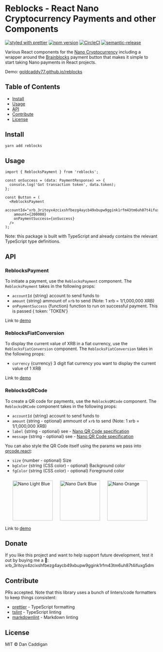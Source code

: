 # Reblocks - React Nano Cryptocurrency Payments and other Components

[![styled with prettier](https://img.shields.io/badge/styled_with-prettier-56b3b4.svg)](https://github.com/prettier/prettier)
[![npm version](https://img.shields.io/npm/v/reblocks.svg)](https://www.npmjs.org/package/reblocks)
[![CircleCI](https://circleci.com/gh/goldcaddy77/reblocks/tree/master.svg?style=shield)](https://circleci.com/gh/goldcaddy77/reblocks/tree/master)
[![semantic-release](https://img.shields.io/badge/%20%20%F0%9F%93%A6%F0%9F%9A%80-semantic--release-e10079.svg)](https://github.com/semantic-release/semantic-release)

Various React components for the [Nano Cryptocurrency](https://nano.org) including a wrapper around the
[Brainblocks](https://github.com/brainblocks/brainblocks) payment button that makes it simple to start taking Nano
payments in React projects.

Demo: [goldcaddy77.github.io/reblocks](https://goldcaddy77.github.io/reblocks/?selectedKind=ReblocksPayment)

## Table of Contents

- [Install](#install)
- [Usage](#usage)
- [API](#api)
- [Contribute](#contribute)
- [License](#license)

## Install

```bash
yarn add reblocks
```

## Usage

```tsx
import { ReblocksPayment } from 'reblocks';

const onSuccess = (data: PaymentResponse) => {
  console.log('Got transaction token', data.token);
};

const Button = (
  <ReblocksPayment
    accountId="xrb_3ritoyx4zcixshfbezg4aycb49xbupw9ggink1rfm43tm6uh87t4ifuxg5dm"
    amount={200000}
    onPaymentSuccess={onSuccess}
  />
);
```

Note: this package is built with TypeScript and already contains the relevant TypeScript type definitions.

## API

### ReblocksPayment

To initiate a payment, use the `ReblocksPayment` component.  The `ReblocksPayment` takes in the following props:

- `accountId` {string} account to send funds to
- `amount` {string} ammount of `xrb` to send (Note: 1 xrb = 1/1,000,000 XRB)
- `onPaymentSuccess` {function} function to run on successful payment.  This is passed { token: 'TOKEN'}

Link to [demo](https://goldcaddy77.github.io/reblocks/?selectedKind=ReblocksPayment)

### ReblocksFiatConversion

To display the current value of XRB in a fiat currency, use the `ReblocksFiatConversion` component.  The
`ReblocksFiatConversion` takes in the following props:

- `currency` {currency} 3 digit fiat currency you want to display the current value of 1 XRB

Link to [demo](https://goldcaddy77.github.io/reblocks/?selectedKind=ReblocksFiatConversion)

### ReblocksQRCode

To create a QR code for payments, use the `ReblocksQRCode` component.  The `ReblocksQRCode` component takes in the
following props:

- `accountId` {string} account to send funds to
- `amount` {string - optional} ammount of `xrb` to send (Note: 1 xrb = 1/1,000,000 XRB)
- `label` {string - optional} see - [Nano QR Code specification](https://github.com/nanocurrency/raiblocks/wiki/URI-and-QR-Code-Standard)
- `message` {string - optional} see - [Nano QR Code specification](https://github.com/nanocurrency/raiblocks/wiki/URI-and-QR-Code-Standard)

You can also style the QR Code itself using the params we pass into [qrcode.react](https://github.com/zpao/qrcode.react):

- `size` {number - optional} Size
- `bgColor` {string (CSS color) - optional} Background color
- `fgColor` {string (CSS color) - optional} Foreground color

<img width="132" alt="Nano Light Blue"
  style="margin-left: 25px; margin-top: 10px"
  src="https://user-images.githubusercontent.com/573625/36390123-dd34ee90-156f-11e8-922f-c51bf9e61221.png">
<img width="132" alt="Nano Dark Blue"
  style="margin-left: 20px; margin-top: 10px"
  src="https://user-images.githubusercontent.com/573625/36390124-dd4317d6-156f-11e8-8939-f34620b4f7da.png">
<img width="132" alt="Nano Orange"
  style="margin-left: 20px; margin-top: 10px"
  src="https://user-images.githubusercontent.com/573625/36390125-dd5427e2-156f-11e8-9de0-972347d89a35.png">

Link to [demo](https://goldcaddy77.github.io/reblocks/?selectedKind=ReblocksQRCode)

## Donate

If you like this project and want to help support future development, test it out by buying me a 🍺:
 xrb_3ritoyx4zcixshfbezg4aycb49xbupw9ggink1rfm43tm6uh87t4ifuxg5dm

## Contribute

PRs accepted.  Note that this library uses a bunch of linters/code formatters to keep things consistent:

- [prettier](https://github.com/prettier/prettier) - TypeScript formatting
- [tslint](https://github.com/palantir/tslint) - TypeScript linting
- [markdownlint](https://github.com/mivok/markdownlint) - Markdown linting

## License

MIT © Dan Caddigan
